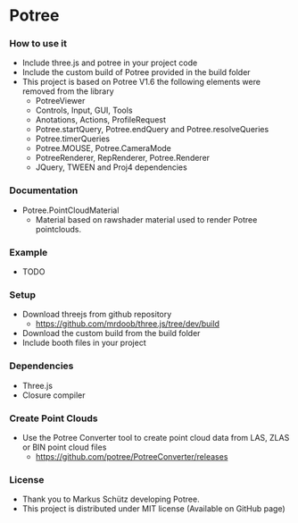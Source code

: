 # Potree

### How to use it
 - Include three.js and potree in your project code
 - Include the custom build of Potree provided in the build folder
 - This project is based on Potree V1.6 the following elements were removed from the library
 	- PotreeViewer
 	- Controls, Input, GUI, Tools
 	- Anotations, Actions, ProfileRequest
 	- Potree.startQuery, Potree.endQuery and Potree.resolveQueries
 	- Potree.timerQueries
 	- Potree.MOUSE, Potree.CameraMode
 	- PotreeRenderer, RepRenderer, Potree.Renderer
	- JQuery, TWEEN and Proj4 dependencies

### Documentation
 - Potree.PointCloudMaterial
	- Material based on rawshader material used to render Potree pointclouds.

### Example
 - TODO

### Setup
 - Download threejs from github repository
 	- https://github.com/mrdoob/three.js/tree/dev/build
 - Download the custom build from the build folder
 - Include booth files in your project

### Dependencies
 - Three.js
 - Closure compiler

### Create Point Clouds
 - Use the Potree Converter tool to create point cloud data from LAS, ZLAS or BIN point cloud files
    - https://github.com/potree/PotreeConverter/releases

### License
 - Thank you to Markus Schütz developing Potree.
 - This project is distributed under MIT license (Available on GitHub page)